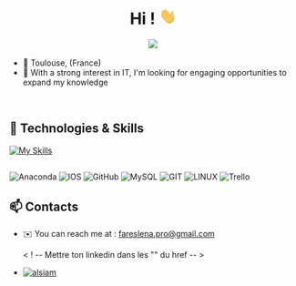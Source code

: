 <h1 align="center">Hi ! <img src="https://raw.githubusercontent.com/ABSphreak/ABSphreak/master/gifs/Hi.gif" width="30px"></h1>

<p align="center">
  <a href=""><img src="https://readme-typing-svg.herokuapp.com?lines=I+am+Lena+FARES;Aspiring+Learner&center=true&width=500&height=50"></a>
</p>

- 📍 Toulouse, (France)
- 💼 With a strong interest in IT, I'm looking for engaging opportunities to expand my knowledge
  
<br> 

## 🚀 Technologies & Skills

[![My Skills](https://skillicons.dev/icons?i=js,html,css,c,discord,eclipse,github,java,js,php,py,ts,vscode)](https://skillicons.dev)

## 
![Anaconda](https://img.shields.io/badge/Anaconda-%2344A833.svg?style=flat&logo=anaconda&logoColor=white) 
![IOS](https://img.shields.io/badge/IOS-%2320232a.svg?style=flat&logo=apple&logoColor=white) 
![GitHub](https://img.shields.io/badge/GitHub-%23121011.svg?style=flat&logo=github&logoColor=white) 
![MySQL](https://img.shields.io/badge/mysql-%2300f.svg?style=flat&logo=mysql&logoColor=white) 
![GIT](https://img.shields.io/badge/Git-fc6d26?style=flat&logo=git&logoColor=white) 
![LINUX](https://img.shields.io/badge/Linux-FCC624?style=flat&logo=linux&logoColor=black)
![Trello](https://img.shields.io/badge/Trello-%23026AA7.svg?style=flat&logo=Trello&logoColor=white)

## 📫 Contacts

- ✉️ You can reach me at : fareslena.pro@gmail.com

  < ! --  Mettre ton linkedin dans les "" du href -- >
- <a href="" target="_blank">
  <img src="https://img.shields.io/badge/LinkedIn-0077B5?style=for-the-badge&logo=linkedin&logoColor=white" alt="alsiam"/>
 </a>
